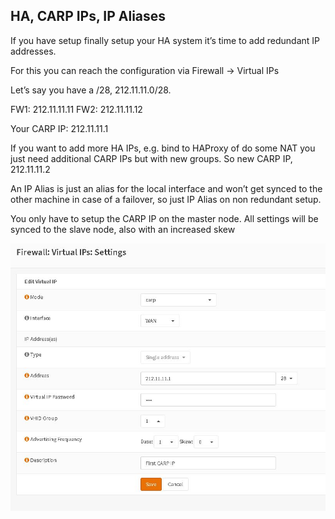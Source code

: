 ## HA, CARP IPs, IP Aliases

If you have setup finally setup your HA system it’s time to add redundant IP addresses.

For this you can reach the configuration via Firewall -> Virtual IPs

 

Let’s say you have a /28, 212.11.11.0/28.

FW1: 212.11.11.11
FW2: 212.11.11.12

Your CARP IP: 212.11.11.1

If you want to add more HA IPs, e.g. bind to HAProxy of do some NAT you just need additional CARP IPs but with new groups. So new CARP IP, 212.11.11.2

 

An IP Alias is just an alias for the local interface and won’t get synced to the other machine in case of a failover, so just IP Alias on non redundant setup.

 

You only have to setup the CARP IP on the master node. All settings will be synced to the slave node, also with an increased skew

![CARP](/pictures/opn_carp_ipalias.jpg)

